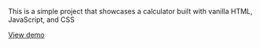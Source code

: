 This is a simple project that showcases a calculator built with vanilla HTML, JavaScript, and CSS

[View demo](https://reverent-almeida-66b75b.netlify.com/)
